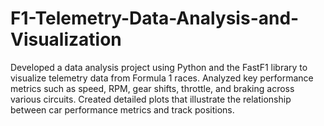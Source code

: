 # F1-Telemetry-Data-Analysis-and-Visualization
Developed a data analysis project using Python and the FastF1 library to visualize telemetry data from Formula 1 races. Analyzed key performance metrics such as speed, RPM, gear shifts, throttle, and braking across various circuits. Created detailed plots that illustrate the relationship between car performance metrics and track positions.
